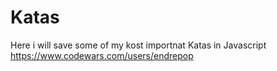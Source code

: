 # Katas
Here i will save some of my kost importnat Katas in Javascript
https://www.codewars.com/users/endrepop
